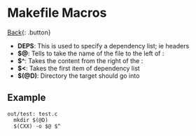 # Makefile Macros

[Back](../index.md){: .button}

- **DEPS**: This is used to specify a dependency list; ie headers
- **$@**: Tells to take the name of the file to the left of :
- **$^**: Takes the content from the right of the :
- **$<**: Takes the first item of dependency list
- **$(@D)**: Directory the target should go into


## Example

```
out/test: test.c
  mkdir $(@D)
  $(CXX) -o $@ $^
```

